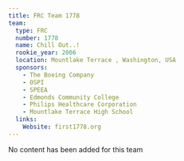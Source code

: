 ```yaml
---
title: FRC Team 1778
team:
  type: FRC
  number: 1778
  name: Chill Out..!
  rookie_year: 2006
  location: Mountlake Terrace , Washington, USA
  sponsors:
    - The Boeing Company
    - OSPI
    - SPEEA
    - Edmonds Community College
    - Philips Healthcare Corporation
    - Mountlake Terrace High School
  links:
    Website: first1778.org
---
```

No content has been added for this team
